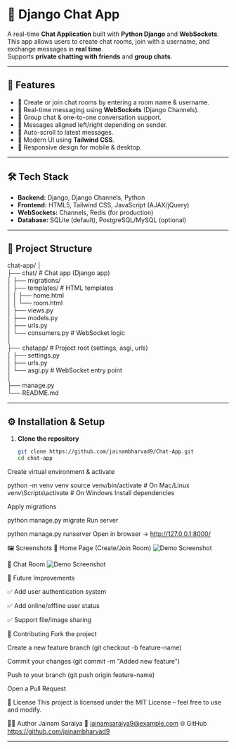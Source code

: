 # 💬 Django Chat App

A real-time **Chat Application** built with **Python Django** and **WebSockets**.  
This app allows users to create chat rooms, join with a username, and exchange messages in **real time**.  
Supports **private chatting with friends** and **group chats**.

---

## 🚀 Features

- 🔹 Create or join chat rooms by entering a room name & username.  
- 🔹 Real-time messaging using **WebSockets** (Django Channels).  
- 🔹 Group chat & one-to-one conversation support.  
- 🔹 Messages aligned left/right depending on sender.  
- 🔹 Auto-scroll to latest messages.  
- 🔹 Modern UI using **Tailwind CSS**.  
- 🔹 Responsive design for mobile & desktop.  

---

## 🛠️ Tech Stack

- **Backend:** Django, Django Channels, Python  
- **Frontend:** HTML5, Tailwind CSS, JavaScript (AJAX/jQuery)  
- **WebSockets:** Channels, Redis (for production)  
- **Database:** SQLite (default), PostgreSQL/MySQL (optional)  

---

## 📂 Project Structure

chat-app/
│
<br>
├── chat/ # Chat app (Django app)
<br>
│ ├── migrations/
<br>
│ ├── templates/ # HTML templates
<br>
│ │ ├── home.html
<br>
│ │ └── room.html
<br>
│ ├── views.py
<br>
│ ├── models.py
<br>
│ ├── urls.py
<br>
│ └── consumers.py # WebSocket logic
<br>
│
<br>
├── chatapp/ # Project root (settings, asgi, urls)
<br>
│ ├── settings.py
<br>
│ ├── urls.py
<br>
│ └── asgi.py # WebSocket entry point
<br>
│
<br>
├── manage.py
<br>
└── README.md
<br>

---

## ⚙️ Installation & Setup

1. **Clone the repository**
   ```bash
   git clone https://github.com/jainambharvad9/Chat-App.git
   cd chat-app
Create virtual environment & activate


python -m venv venv
source venv/bin/activate   # On Mac/Linux
venv\Scripts\activate      # On Windows
Install dependencies



Apply migrations


python manage.py migrate
Run server


python manage.py runserver
Open in browser → http://127.0.0.1:8000/


🖼️ Screenshots
🔹 Home Page (Create/Join Room)
![Demo Screenshot](https://github.com/jainambharvad9/Chat-App/blob/main/Chat%20App/Screenshot%202025-08-23%20234908.png)

🔹 Chat Room
![Demo Screenshot](https://github.com/jainambharvad9/Chat-App/blob/main/Chat%20App/Screenshot%202025-08-23%20235000.png)

🔮 Future Improvements

✅ Add user authentication system

✅ Add online/offline user status

✅ Support file/image sharing

🤝 Contributing
Fork the project

Create a new feature branch (git checkout -b feature-name)

Commit your changes (git commit -m "Added new feature")

Push to your branch (git push origin feature-name)

Open a Pull Request

📜 License
This project is licensed under the MIT License – feel free to use and modify.

👨‍💻 Author Jainam Saraiya
📧 jainamsaraiya9@example.com
🌐 GitHub https://github.com/jainambharvad9

---
